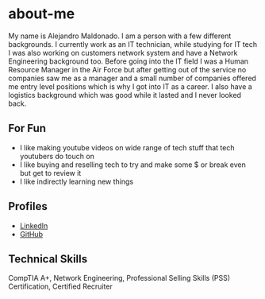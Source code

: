 # about-me
My name is Alejandro Maldonado. I am a person with a few different backgrounds. I currently work as an IT technician, while studying for IT tech I was also working on customers network system and have a Network Engineering background too. Before going into the IT field I was a Human Resource Manager in the Air Force but after getting out of the service no companies saw me as a manager and a small number of companies offered me entry level positions which is why I got into IT as a career. I also have a logistics background which was good while it lasted and I never looked back.

## For Fun
* I like making youtube videos on wide range of tech stuff that tech youtubers do touch on
* I like buying and reselling tech to try and make some $ or break even but get to review it
* I like indirectly learning new things

## Profiles
* [LinkedIn](www.linkedin.com/in/agm43053)
* [GitHub](https://github.com/rock43053)

## Technical Skills
CompTIA A+, Network Engineering,  Professional Selling Skills (PSS) Certification, Certified Recruiter